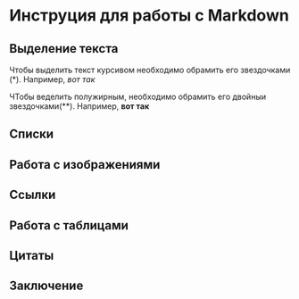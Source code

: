 # Инструция для работы с Markdown

## Выделение текста 

Чтобы выделить текст курсивом необходимо обрамить его звездочками (*). Например, *вот так*

ЧТобы веделить полужирным, необходимо обрамить его двойныи звездочками(**). Например, **вот так**

## Списки



## Работа с изображениями

## Ссылки

## Работа с таблицами 

## Цитаты

## Заключение
